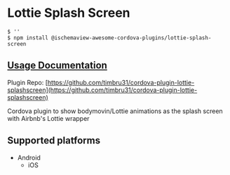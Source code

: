 # Lottie Splash Screen

```text
$ ''
$ npm install @ischemaview-awesome-cordova-plugins/lottie-splash-screen
```

## [Usage Documentation](https://danielsogl.gitbook.io/awesome-cordova-plugins/plugins/lottie-splash-screen/)

Plugin Repo: [https://github.com/timbru31/cordova-plugin-lottie-splashscreen](https://github.com/timbru31/cordova-plugin-lottie-splashscreen)

Cordova plugin to show bodymovin/Lottie animations as the splash screen with Airbnb's Lottie wrapper

## Supported platforms

* Android
  * iOS

